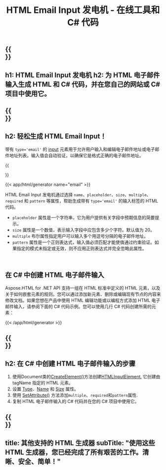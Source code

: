 ﻿---
translation: true
title: HTML Email Input 发电机 - 在线工具和 C# 代码
template: /templates/_template-generators-child.md
description: 生成 HTML 电子邮件输入、预览结果并将生成的 HTML 和 C# 代码复制到您的网站。
url: /net/generators/email/
platformtag: net
generator: HTML Email Input 发电机
element: HTML 电子邮件输入
tag: email
---

{{<section banner>}}
---
h1: HTML Email Input 发电机
h2: 为 HTML 电子邮件输入生成 HTML 和 C# 代码，并在您自己的网站或 C# 项目中使用它。
---

{{<section overview>}}
---
h2: 轻松生成 HTML Email Input！
---

带有 `type='email'` 的 [input](https://html.spec.whatwg.org/multipage/input.html#the-input-element) 元素用于允许用户输入和编辑电子邮件地址或电子邮件地址列表。输入值会自动验证，以确保它是格式正确的电子邮件地址。

{{<section plugin>}}

{{< app/html/generator name="email" >}}

HTML Email Input 发电机通过选择 `name`、`placeholder`、`size`、`multiple`、`required` 和 `pattern` 等属性，帮助生成带有 `type='email'` 的输入标签的 HTML 代码。

- `placeholder` 属性是一个字符串，它为用户提供有关字段中预期信息的简要提示。
- `size` 属性是一个数值，表示输入字段中应包含多少个字符。默认值为 20。
- `multiple` 布尔属性指定用户可以输入多个用逗号分隔的电子邮件地址。
- `pattern` 属性是一个正则表达式，输入值必须匹配才能使值通过约束验证。如果指定的模式未指定或无效，则不应用正则表达式并完全忽略此属性。
<br>

<h2> 在 C# 中创建 HTML 电子邮件输入</h2>

Aspose.HTML for .NET API 支持一组在 HTML 标准中定义的 HTML 元素，以及关于如何嵌套元素的规则。您可以通过添加新元素、删除或编辑现有节点的内容来修改文档。如果您想在产品中使用 HTML 编辑功能或以编程方式添加 HTML 电子邮件输入，请参阅下面的 C# 代码示例。您可以使用几行 C# 代码创建所需的元素：

{{< /app/html/generator >}}

{{<section steps>}}
---
h2: 在 C# 中创建 HTML 电子邮件输入的步骤
---
1. 使用Document类的[CreateElement()](https://reference.aspose.com/html/net/aspose.html.dom/document/createelement/)方法创建[HTMLInputElement.](https://reference.aspose.com/html/net/aspose.html/htmlinputelement/) 它创建由 tagName 指定的 HTML 元素。
1. 设置 [Type](https://reference.aspose.com/html/net/aspose.html/htmlinputelement/type/)、[Name](https://reference.aspose.com/html/net/aspose.html/htmlinputelement/name/) 和 [Size](https://reference.aspose.com/html/net/aspose.html/htmlinputelement/size/) 属性。
1. 使用 [SetAttribute()](https://reference.aspose.com/html/net/aspose.html.dom/element/setattribute/) 方法添加`multiple`、`required`和`pattern`属性.
1. 复制 HTML 电子邮件输入的 C# 代码并在您的 C# 项目中使用它。



{{<section other-generators>}}
---
title: 其他支持的 HTML 生成器
subTitle: "使用这些 HTML 生成器，您已经完成了所有艰苦的工作。清晰、安全、简单！"
---